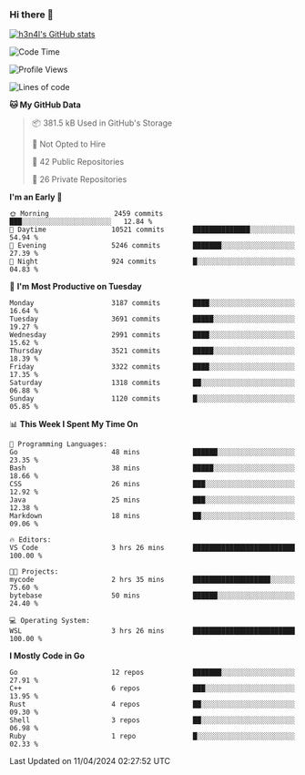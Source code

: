 ### Hi there 👋

[![h3n4l's GitHub stats](https://github-readme-stats.vercel.app/api?username=h3n4l&count_private=true&show_icons=true&theme=radical)](https://github.com/h3n4l/github-readme-stats)

<!--START_SECTION:waka-->
![Code Time](http://img.shields.io/badge/Code%20Time-1%2C858%20hrs%2012%20mins-blue)

![Profile Views](http://img.shields.io/badge/Profile%20Views-0-blue)

![Lines of code](https://img.shields.io/badge/From%20Hello%20World%20I%27ve%20Written-6.2%20million%20lines%20of%20code-blue)

**🐱 My GitHub Data** 

> 📦 381.5 kB Used in GitHub's Storage 
 > 
> 🚫 Not Opted to Hire
 > 
> 📜 42 Public Repositories 
 > 
> 🔑 26 Private Repositories 
 > 
**I'm an Early 🐤** 

```text
🌞 Morning                2459 commits        ███░░░░░░░░░░░░░░░░░░░░░░   12.84 % 
🌆 Daytime                10521 commits       ██████████████░░░░░░░░░░░   54.94 % 
🌃 Evening                5246 commits        ███████░░░░░░░░░░░░░░░░░░   27.39 % 
🌙 Night                  924 commits         █░░░░░░░░░░░░░░░░░░░░░░░░   04.83 % 
```
📅 **I'm Most Productive on Tuesday** 

```text
Monday                   3187 commits        ████░░░░░░░░░░░░░░░░░░░░░   16.64 % 
Tuesday                  3691 commits        █████░░░░░░░░░░░░░░░░░░░░   19.27 % 
Wednesday                2991 commits        ████░░░░░░░░░░░░░░░░░░░░░   15.62 % 
Thursday                 3521 commits        █████░░░░░░░░░░░░░░░░░░░░   18.39 % 
Friday                   3322 commits        ████░░░░░░░░░░░░░░░░░░░░░   17.35 % 
Saturday                 1318 commits        ██░░░░░░░░░░░░░░░░░░░░░░░   06.88 % 
Sunday                   1120 commits        █░░░░░░░░░░░░░░░░░░░░░░░░   05.85 % 
```


📊 **This Week I Spent My Time On** 

```text
💬 Programming Languages: 
Go                       48 mins             ██████░░░░░░░░░░░░░░░░░░░   23.35 % 
Bash                     38 mins             █████░░░░░░░░░░░░░░░░░░░░   18.66 % 
CSS                      26 mins             ███░░░░░░░░░░░░░░░░░░░░░░   12.92 % 
Java                     25 mins             ███░░░░░░░░░░░░░░░░░░░░░░   12.38 % 
Markdown                 18 mins             ██░░░░░░░░░░░░░░░░░░░░░░░   09.06 % 

🔥 Editors: 
VS Code                  3 hrs 26 mins       █████████████████████████   100.00 % 

🐱‍💻 Projects: 
mycode                   2 hrs 35 mins       ███████████████████░░░░░░   75.60 % 
bytebase                 50 mins             ██████░░░░░░░░░░░░░░░░░░░   24.40 % 

💻 Operating System: 
WSL                      3 hrs 26 mins       █████████████████████████   100.00 % 
```

**I Mostly Code in Go** 

```text
Go                       12 repos            ███████░░░░░░░░░░░░░░░░░░   27.91 % 
C++                      6 repos             ███░░░░░░░░░░░░░░░░░░░░░░   13.95 % 
Rust                     4 repos             ██░░░░░░░░░░░░░░░░░░░░░░░   09.30 % 
Shell                    3 repos             ██░░░░░░░░░░░░░░░░░░░░░░░   06.98 % 
Ruby                     1 repo              █░░░░░░░░░░░░░░░░░░░░░░░░   02.33 % 
```




 Last Updated on 11/04/2024 02:27:52 UTC
<!--END_SECTION:waka-->

